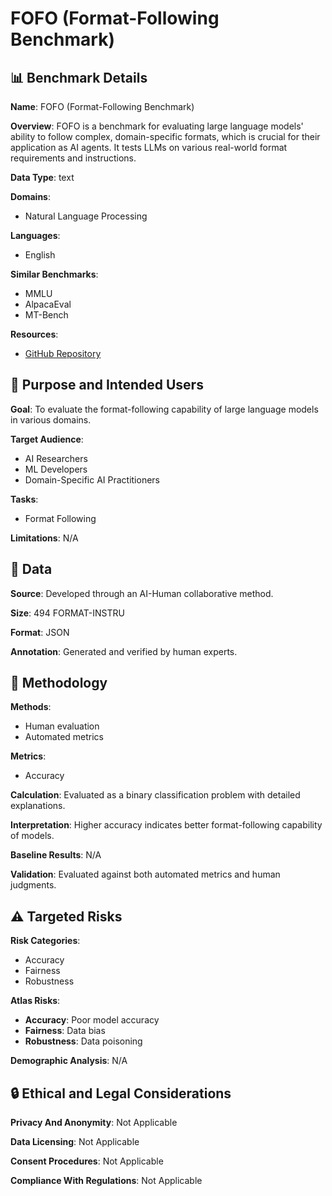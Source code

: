 # FOFO (Format-Following Benchmark)

## 📊 Benchmark Details

**Name**: FOFO (Format-Following Benchmark)

**Overview**: FOFO is a benchmark for evaluating large language models' ability to follow complex, domain-specific formats, which is crucial for their application as AI agents. It tests LLMs on various real-world format requirements and instructions.

**Data Type**: text

**Domains**:
- Natural Language Processing

**Languages**:
- English

**Similar Benchmarks**:
- MMLU
- AlpacaEval
- MT-Bench

**Resources**:
- [GitHub Repository](https://github.com/SalesforceAIResearch/FoFo)

## 🎯 Purpose and Intended Users

**Goal**: To evaluate the format-following capability of large language models in various domains.

**Target Audience**:
- AI Researchers
- ML Developers
- Domain-Specific AI Practitioners

**Tasks**:
- Format Following

**Limitations**: N/A

## 💾 Data

**Source**: Developed through an AI-Human collaborative method.

**Size**: 494 FORMAT-INSTRU

**Format**: JSON

**Annotation**: Generated and verified by human experts.

## 🔬 Methodology

**Methods**:
- Human evaluation
- Automated metrics

**Metrics**:
- Accuracy

**Calculation**: Evaluated as a binary classification problem with detailed explanations.

**Interpretation**: Higher accuracy indicates better format-following capability of models.

**Baseline Results**: N/A

**Validation**: Evaluated against both automated metrics and human judgments.

## ⚠️ Targeted Risks

**Risk Categories**:
- Accuracy
- Fairness
- Robustness

**Atlas Risks**:
- **Accuracy**: Poor model accuracy
- **Fairness**: Data bias
- **Robustness**: Data poisoning

**Demographic Analysis**: N/A

## 🔒 Ethical and Legal Considerations

**Privacy And Anonymity**: Not Applicable

**Data Licensing**: Not Applicable

**Consent Procedures**: Not Applicable

**Compliance With Regulations**: Not Applicable
